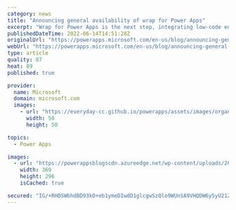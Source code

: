 ```yaml
---
category: news
title: "Announcing general availability of wrap for Power Apps"
excerpt: "Wrap for Power Apps is the next step, integrating low-code enterprise apps with Power Apps mobile technology to produce secure enterprise mobile apps with rich native mobile experiences and seamless end-to-end branding suitable for customer-facing frontline worker scenarios."
publishedDateTime: 2022-06-14T14:51:28Z
originalUrl: "https://powerapps.microsoft.com/en-us/blog/announcing-general-availability-of-wrap-for-power-apps/"
webUrl: "https://powerapps.microsoft.com/en-us/blog/announcing-general-availability-of-wrap-for-power-apps/"
type: article
quality: 87
heat: 89
published: true

provider:
  name: Microsoft
  domain: microsoft.com
  images:
    - url: "https://everyday-cc.github.io/powerapps/assets/images/organizations/microsoft.com-50x50.jpg"
      width: 50
      height: 50

topics:
  - Power Apps

images:
  - url: "https://powerappsblogscdn.azureedge.net/wp-content/uploads/2022/04/wrap.png"
    width: 369
    height: 296
    isCached: true

secured: "IG/+RHDSWbhdBD93kO+eb1ymeDIwdD1glcgwSzQlo9WUnSA9VHQDW6y5yU21ZZ6tp7YkpitMIOyeYY/bYHmfXLNSZjS6mHvxq3DT4KKgpqxoXiKKIQcs3HowhGxedPClM9Ofam0lTXKdn+/z3IeMke3iyivWFiKg/xvuizpH9OHs3PrQeTLLPkrQ0FNdBfAGvUqANoab3ZmVuzkBk3n5FvNF6p/nZrgMSsb2w9KSVpK1dqaGyFcImF/uY6L/eSGK6v+Llip3YppNxaVKtVlL8kzaSGPTYY9s6vRpqzhMoKo7eaA/4DS1bGRWGw3yd1d9eEZWi54h/7pxYgusSiixl7DSTTOU41+ktGRSq6P7Spw=;knN0TJk1rm+SNQ8i1m20PA=="
---
```



